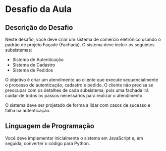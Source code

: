 # Desafio da Aula

## Descrição do Desafio

Neste desafio, você deve criar um sistema de comércio eletrônico usando o padrão de projeto Façade (Fachada). O sistema deve incluir os seguintes subsistemas:

- Sistema de Autenticação
- Sistema de Cadastro
- Sistema de Pedidos

O objetivo é criar um atendimento ao cliente que execute sequencialmente o processo de autenticação, cadastro e pedido. O cliente não precisa se preocupar com os detalhes de cada subsistema, pois uma fachada irá cuidar de todos os passos necessários para realizar o atendimento.

O sistema deve ser projetado de forma a lidar com casos de sucesso e falha na autenticação.

## Linguagem de Programação

Você deve implementar inicialmente o sistema em JavaScript e, em seguida, converter o código para Python.
